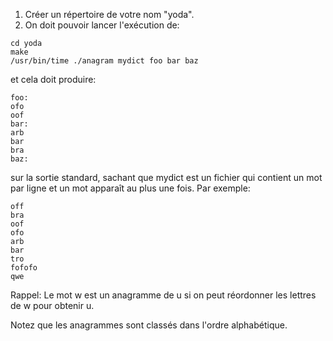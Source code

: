 1. Créer un répertoire de votre nom "yoda".
2. On doit pouvoir lancer l'exécution de:
```
cd yoda
make
/usr/bin/time ./anagram mydict foo bar baz
```
et cela doit produire:
```
foo:
ofo
oof
bar:
arb
bar
bra
baz:
```
sur la sortie standard, sachant que mydict est un fichier
qui contient un mot par ligne et un mot apparaît au plus
une fois. Par exemple:
```
off
bra
oof
ofo
arb
bar
tro
fofofo
qwe
```

Rappel: Le mot w est un anagramme de u si on peut réordonner
les lettres de w pour obtenir u.

Notez que les anagrammes sont classés dans l'ordre alphabétique.
